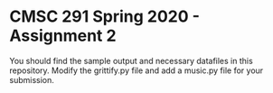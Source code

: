 # CMSC 291 Spring 2020 - Assignment 2

You should find the sample output and necessary datafiles in this repository. Modify the grittify.py file and add a music.py file for your submission.